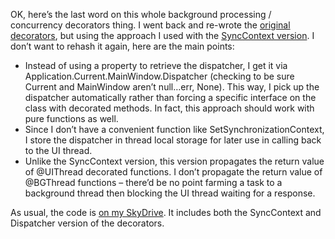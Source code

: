 OK, here’s the last word on this whole background processing /
concurrency decorators thing. I went back and re-wrote the [original
decorators](http://devhawk.net/2008/11/19/IronPython+And+WPF+Part+4+Background+Processing.aspx),
but using the approach I used with the [SyncContext
version](http://devhawk.net/2008/11/20/IronPython+And+WPF+Background+Processing+Revisited.aspx).
I don’t want to rehash it again, here are the main points:

-   Instead of using a property to retrieve the dispatcher, I get it via
    Application.Current.MainWindow.Dispatcher (checking to be sure
    Current and MainWindow aren’t null…err, None). This way, I pick up
    the dispatcher automatically rather than forcing a specific
    interface on the class with decorated methods. In fact, this
    approach should work with pure functions as well.
-   Since I don’t have a convenient function like
    SetSynchronizationContext, I store the dispatcher in thread local
    storage for later use in calling back to the UI thread.
-   Unlike the SyncContext version, this version propagates the return
    value of @UIThread decorated functions. I don’t propagate the return
    value of @BGThread functions – there’d be no point farming a task to
    a background thread then blocking the UI thread waiting for a
    response.

As usual, the code is [on my
SkyDrive](http://cid-0d9bc809858885a4.skydrive.live.com/self.aspx/DevHawk%20Content/IronPython%20Stuff/WpfThreadDemo3.zip).
It includes both the SyncContext and Dispatcher version of the
decorators.
